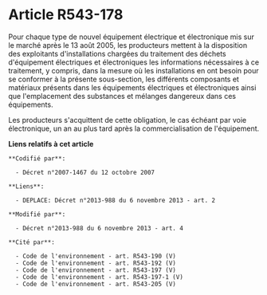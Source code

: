 # Article R543-178

Pour chaque type de nouvel équipement électrique et électronique mis sur le marché après le 13 août 2005, les producteurs
mettent à la disposition des exploitants d'installations chargées du traitement des déchets d'équipement électriques et
électroniques les informations nécessaires à ce traitement, y compris, dans la mesure où les installations en ont besoin pour
se conformer à la présente sous-section, les différents composants et matériaux présents dans les équipements électriques et
électroniques ainsi que l'emplacement des substances et mélanges dangereux dans ces équipements.

Les producteurs s'acquittent de cette obligation, le cas échéant par voie électronique, un an au plus tard après la
commercialisation de l'équipement.

**Liens relatifs à cet article**

	**Codifié par**:

	  - Décret n°2007-1467 du 12 octobre 2007

	**Liens**:

	  - DEPLACE: Décret n°2013-988 du 6 novembre 2013 - art. 2

	**Modifié par**:

	  - Décret n°2013-988 du 6 novembre 2013 - art. 4

	**Cité par**:

	  - Code de l'environnement - art. R543-190 (V)
	  - Code de l'environnement - art. R543-192 (V)
	  - Code de l'environnement - art. R543-197 (V)
	  - Code de l'environnement - art. R543-197-1 (V)
	  - Code de l'environnement - art. R543-205 (V)
